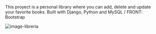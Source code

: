 This proyect is a personal library where you can add, delete and update your favorite books.
Built with Django, Python and MySQL / FRONT: Bootstrap

![image-libreria](https://user-images.githubusercontent.com/98267474/190621940-e5c080d9-84ae-4d31-89b8-a515fedfbbb0.png)

